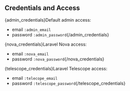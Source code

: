 ## Credentials and Access

{admin_credentials}Default admin access:
- email `:admin_email`
- password `:admin_password`{/admin_credentials}

{nova_credentials}Laravel Nova access:
- email `:nova_email`
- password `:nova_password`{/nova_credentials}

{telescope_credentials}Laravel Telescope access:
- email `:telecope_email`
- password `:telescope_password`{/telescope_credentials}